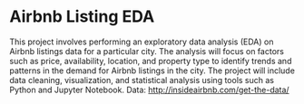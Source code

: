 # Airbnb Listing EDA

This project involves performing an exploratory data analysis (EDA) on Airbnb listings data for a particular city. The analysis will focus on factors such as price, availability, location, and property type to identify trends and patterns in the demand for Airbnb listings in the city. The project will include data cleaning, visualization, and statistical analysis using tools such as Python and Jupyter Notebook. Data: http://insideairbnb.com/get-the-data/
